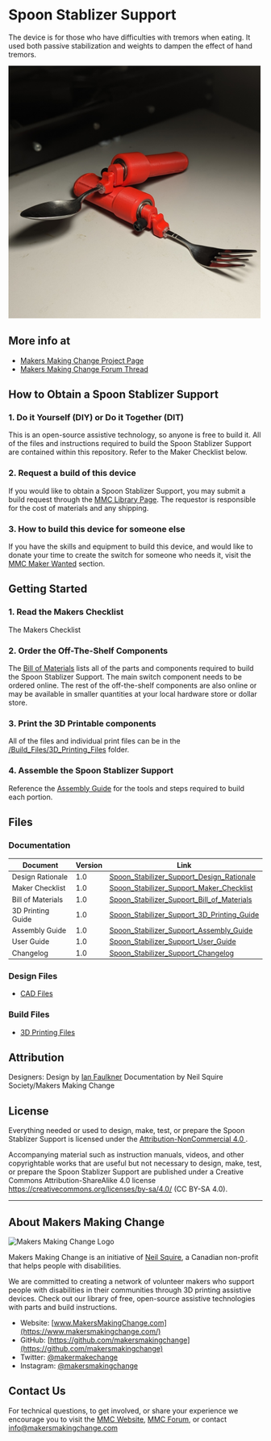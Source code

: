# Spoon Stablizer Support
The device is for those who have difficulties with tremors when eating. It used both passive stabilization and weights to dampen the effect of hand tremors.

<img src="Photos/spoon-stabilizer-support.jpg" width="500" alt="Picture of Spoon Stabilizer Support.">

## More info at
- [Makers Making Change Project Page](https://makersmakingchange.com/project/spoon-stabilizer-support/)
- [Makers Making Change Forum Thread](https://makersmakingchange.com/forum/topic/spoon-stabilizer-support/)


## How to Obtain a Spoon Stablizer Support
### 1. Do it Yourself (DIY) or Do it Together (DIT)

This is an open-source assistive technology, so anyone is free to build it. All of the files and instructions required to build the Spoon Stablizer Support are contained within this repository. Refer to the Maker Checklist below.

### 2. Request a build of this device

If you would like to obtain a Spoon Stablizer Support, you may submit a build request through the [MMC Library Page](https://makersmakingchange.com/project/spoon-stabilizer-support/). The requestor is responsible for the cost of materials and any shipping.

### 3. How to build this device for someone else

If you have the skills and equipment to build this device, and would like to donate your time to create the switch for someone who needs it, visit the [MMC Maker Wanted](https://makersmakingchange.com/maker-wanted/) section.


## Getting Started

### 1. Read the Makers Checklist

The Makers Checklist 

### 2. Order the Off-The-Shelf Components

The [Bill of Materials](/Documentation/Spoon_Stabilizer_Support_BOM_V1.0.xlsx) lists all of the parts and components required to build the Spoon Stablizer Support. The main switch component needs to be ordered online. The rest of the off-the-shelf components are also online or may be available in smaller quantities at your local hardware store or dollar store.


### 3. Print the 3D Printable components

All of the files and individual print files can be in the [/Build_Files/3D_Printing_Files](/Build_Files/3D_Printing_Files/) folder.

### 4. Assemble the Spoon Stablizer Support

Reference the [Assembly Guide](/Documentation/Spoon_Stabilizer_Support_Assembly_Guide_V1.0.pdf) for the tools and steps required to build each portion.

## Files
### Documentation
| Document             | Version | Link |
|----------------------|---------|------|
| Design Rationale     | 1.0     | [Spoon_Stabilizer_Support_Design_Rationale](/Documentation/Spoon_Stabilizer_Support_Design_Rationale_V1.0.pdf)     |
| Maker Checklist      | 1.0     | [Spoon_Stabilizer_Support_Maker_Checklist](/Documentation/Spoon_Stabilizer_Support_Maker_Checklist_V1.0.pdf)     |
| Bill of Materials    | 1.0     | [Spoon_Stabilizer_Support_Bill_of_Materials](/Documentation/Spoon_Stabilizer_Support_BOM_V1.0.xlsx)     |
| 3D Printing Guide    | 1.0     | [Spoon_Stabilizer_Support_3D_Printing_Guide](/Documentation/Spoon_Stabilizer_Support_3D_Printing_Guide_V1.0.pdf)     |
| Assembly Guide       | 1.0     | [Spoon_Stabilizer_Support_Assembly_Guide](/Documentation/Spoon_Stabilizer_Support_Assembly_Guide_V1.0.pdf)     |
| User Guide           | 1.0     | [Spoon_Stabilizer_Support_User_Guide](/Documentation/Spoon_Stabilizer_Support_User_Guide_V1.0.pdf)    |
| Changelog            | 1.0     | [Spoon_Stabilizer_Support_Changelog](/Documentation/Spoon_Stabilizer_Support_Changelog_V1.0.pdf)     |

### Design Files
 - [CAD Files](/Design_Files)

### Build Files
 - [3D Printing Files](/Build_Files/3D_Printing_Files)

## Attribution
Designers:
Design by [Ian Faulkner](https://www.printables.com/social/380579-ian-faulkner/about)
Documentation by Neil Squire Society/Makers Making Change



## License
Everything needed or used to design, make, test, or prepare the Spoon Stablizer Support is licensed under the [Attribution-NonCommercial 4.0 ](https://creativecommons.org/licenses/by-nc/4.0/).

Accompanying material such as instruction manuals, videos, and other copyrightable works that are useful but not necessary to design, make, test, or prepare the Spoon Stablizer Support are published under a Creative Commons Attribution-ShareAlike 4.0 license https://creativecommons.org/licenses/by-sa/4.0/ (CC BY-SA 4.0).


---

## About Makers Making Change
<img src="https://www.makersmakingchange.com/wp-content/uploads/logo/mmc_logo.svg" width="500" alt="Makers Making Change Logo">

Makers Making Change is an initiative of [Neil Squire](https://www.neilsquire.ca/), a Canadian non-profit that helps people with disabilities.

We are committed to creating a network of volunteer makers who support people with disabilities in their communities through 3D printing assistive devices. Check out our library of free, open-source assistive technologies with parts and build instructions.

 - Website: [www.MakersMakingChange.com](https://www.makersmakingchange.com/)
 - GitHub: [https://github.com/makersmakingchange](https://github.com/makersmakingchange)
 - Twitter: [@makermakechange](https://twitter.com/makermakechange)
 - Instagram: [@makersmakingchange](https://www.instagram.com/makersmakingchange)



## Contact Us

For technical questions, to get involved, or share your experience we encourage you to visit the [MMC Website](https://www.makersmakingchange.com/), [MMC Forum](https://makersmakingchange.com/forum), or contact info@makersmakingchange.com
